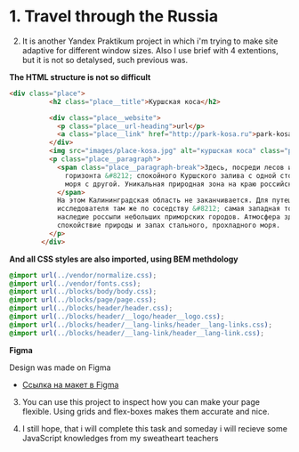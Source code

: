 # 1. Travel through the Russia

2. It is another Yandex Praktikum project in which i'm trying to make site adaptive for different window sizes. Also I use brief with 4 extentions, but it is not so detalysed, such previous was.

__The HTML structure is not so difficult__
```html
<div class="place">
          <h2 class="place__title">Куршская коса</h2>

          <div class="place__website">
            <p class="place__url-heading">url</p>
            <a class="place__link" href="http://park-kosa.ru">park-kosa.ru</a>
          </div>
          <img src="images/place-kosa.jpg" alt="куршская коса" class="place__image">
          <p class="place__paragraph">
            <span class="place__paragraph-break">Здесь, посреди лесов и песчаных дюн, вы сможете увидеть два водных
              горизонта &#8212; спокойного Куршского залива с одной стороны и подёрнутого рябью волн Балтийского
              моря с другой. Уникальная природная зона на краю российского анклава.
            </span>
            На этом Калининградская область не заканчивается. Для путешественника и
            исследователя там же по соседству &#8212; самая западная точка России, Балтийская коса, &#8212; и немецкое
            наследие россыпи небольших приморских городов. Атмосфера здешних мест исключает суету, окуная в
            спокойствие природы и запах стального, прохладного моря.
          </p>
        </div>
```
__And all CSS styles are also imported, using BEM methdology__

```css
@import url(../vendor/normalize.css);
@import url(../vendor/fonts.css);
@import url(../blocks/body/body.css);
@import url(../blocks/page/page.css);
@import url(../blocks/header/header.css);
@import url(../blocks/header/__logo/header__logo.css);
@import url(../blocks/header/__lang-links/header__lang-links.css);
@import url(../blocks/header/__lang-link/header__lang-link.css);
```

**Figma**

Design was made on Figma

* [Ссылка на макет в Figma](https://www.figma.com/file/5S2WSbEFL6awjVWJ0NWL8Q/Sprint-3_-Russia-_-desktop-mobile?node-id=28503%3A0)

3. You can use this project to inspect how you can make your page flexible. Using grids and flex-boxes makes them accurate and nice.

4. I still hope, that i will complete this task and someday i will recieve some JavaScript knowledges from my sweatheart teachers

